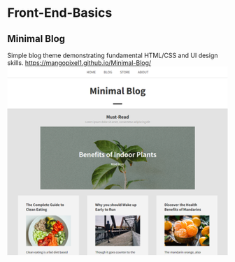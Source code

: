 # Front-End-Basics
## Minimal Blog
Simple blog theme demonstrating fundamental HTML/CSS and UI design skills.
https://mangopixel1.github.io/Minimal-Blog/
<img src="Minimal-Blog-Screenshot.png" alt="Preview of Minimal Blog website" title="Preview">
